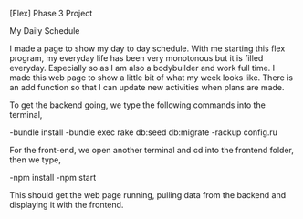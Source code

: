 [Flex] Phase 3 Project

My Daily Schedule

I made a page to show my day to day schedule. With me starting this flex program, my everyday life has been very monotonous
but it is filled everyday. Especially so as I am also a bodybuilder and work full time.
I made this web page to show a little bit of what my week looks like. 
There is an add function so that I can update new activities when plans are made.

To get the backend going, we type the following commands into the terminal,

-bundle install
-bundle exec rake db:seed db:migrate
-rackup config.ru

For the front-end, we open another terminal and cd into the frontend folder, then we type,

-npm install
-npm start

This should get the web page running, pulling data from the backend and displaying it with the frontend.